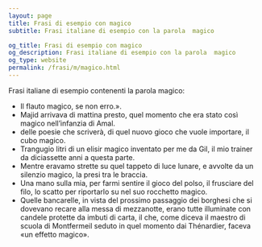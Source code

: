 ```yaml
---
layout: page
title: Frasi di esempio con magico 
subtitle: Frasi italiane di esempio con la parola  magico

og_title: Frasi di esempio con magico 
og_description: Frasi italiane di esempio con la parola  magico
og_type: website
permalink: /frasi/m/magico.html
---
```


Frasi italiane di esempio contenenti la parola magico:


- Il flauto magico, se non erro.».
- Majid arrivava di mattina presto, quel momento che era stato così magico nell’infanzia di Amal.
- delle poesie che scriverà, di quel nuovo gioco che vuole importare, il cubo magico.
- Trangugio litri di un elisir magico inventato per me da Gil, il mio trainer da diciassette anni a questa parte.
- Mentre eravamo strette su quel tappeto di luce lunare, e avvolte da un silenzio magico, la presi tra le braccia.
- Una mano sulla mia, per farmi sentire il gioco del polso, il frusciare del filo, lo scatto per riportarlo su nel suo rocchetto magico.
- Quelle bancarelle, in vista del prossimo passaggio dei borghesi che si dovevano recare alla messa di mezzanotte, erano tutte illuminate con candele protette da imbuti di carta, il che, come diceva il maestro di scuola di Montfermeil seduto in quel momento dai Thénardier, faceva «un effetto magico».
